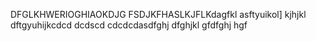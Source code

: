 DFGLKHWERIOGHIAOKDJG
FSDJKFHASLKJFLKdagfkl
asftyuikol]
kjhjkl
dftgyuhijkcdcd
dcdscd
cdcdcdasdfghj
dfghjkl
gfdfghj
hgf
